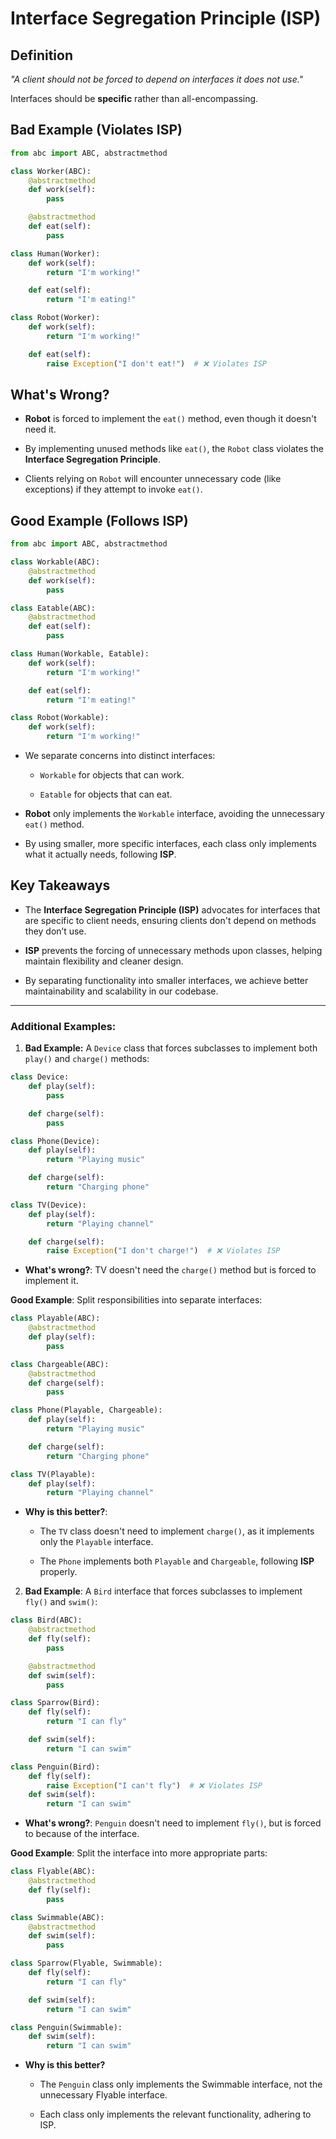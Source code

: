 # Interface Segregation Principle (ISP)

## Definition

*"A client should not be forced to depend on interfaces it does not use."*

Interfaces should be **specific** rather than all-encompassing.

## Bad Example (Violates ISP)
```python
from abc import ABC, abstractmethod

class Worker(ABC):
    @abstractmethod
    def work(self):
        pass

    @abstractmethod
    def eat(self):
        pass

class Human(Worker):
    def work(self):
        return "I'm working!"

    def eat(self):
        return "I'm eating!"

class Robot(Worker):
    def work(self):
        return "I'm working!"

    def eat(self):
        raise Exception("I don't eat!")  # ❌ Violates ISP
```

## What's Wrong?

- **Robot** is forced to implement the `eat()` method, even though it doesn't need it.

- By implementing unused methods like `eat()`, the `Robot` class violates the **Interface Segregation Principle**.

- Clients relying on `Robot` will encounter unnecessary code (like exceptions) if they attempt to invoke `eat()`.

## Good Example (Follows ISP)
```python
from abc import ABC, abstractmethod

class Workable(ABC):
    @abstractmethod
    def work(self):
        pass

class Eatable(ABC):
    @abstractmethod
    def eat(self):
        pass

class Human(Workable, Eatable):
    def work(self):
        return "I'm working!"

    def eat(self):
        return "I'm eating!"

class Robot(Workable):
    def work(self):
        return "I'm working!"
```

- We separate concerns into distinct interfaces:

    - `Workable` for objects that can work.

    - `Eatable` for objects that can eat.

- **Robot** only implements the `Workable` interface, avoiding the unnecessary `eat()` method.

- By using smaller, more specific interfaces, each class only implements what it actually needs, following **ISP**.

## Key Takeaways

- The **Interface Segregation Principle (ISP)** advocates for interfaces that are specific to client needs, ensuring clients don't depend on methods they don’t use.

- **ISP** prevents the forcing of unnecessary methods upon classes, helping maintain flexibility and cleaner design.

- By separating functionality into smaller interfaces, we achieve better maintainability and scalability in our codebase.


---

### Additional Examples:

1. **Bad Example:**
   A `Device` class that forces subclasses to implement both `play()` and `charge()` methods:

```python
class Device:
    def play(self):
        pass

    def charge(self):
        pass

class Phone(Device):
    def play(self):
        return "Playing music"

    def charge(self):
        return "Charging phone"

class TV(Device):
    def play(self):
        return "Playing channel"

    def charge(self):
        raise Exception("I don't charge!")  # ❌ Violates ISP
```

- **What's wrong?**:  TV doesn't need the `charge()` method but is forced to implement it.

**Good Example**:  Split responsibilities into separate interfaces:

```python
class Playable(ABC):
    @abstractmethod
    def play(self):
        pass

class Chargeable(ABC):
    @abstractmethod
    def charge(self):
        pass

class Phone(Playable, Chargeable):
    def play(self):
        return "Playing music"

    def charge(self):
        return "Charging phone"

class TV(Playable):
    def play(self):
        return "Playing channel"
```

- **Why is this better?**:
    - The `TV` class doesn't need to implement `charge()`, as it implements only the `Playable` interface.

    - The `Phone` implements both `Playable` and `Chargeable`, following **ISP** properly.


2. **Bad Example**: A `Bird` interface that forces subclasses to implement `fly()` and `swim()`:

```python
class Bird(ABC):
    @abstractmethod
    def fly(self):
        pass

    @abstractmethod
    def swim(self):
        pass

class Sparrow(Bird):
    def fly(self):
        return "I can fly"

    def swim(self):
        return "I can swim"

class Penguin(Bird):
    def fly(self):
        raise Exception("I can't fly")  # ❌ Violates ISP
    def swim(self):
        return "I can swim"
```
- **What's wrong?**: `Penguin` doesn't need to implement `fly()`, but is forced to because of the interface.

**Good Example**: Split the interface into more appropriate parts:

```python
class Flyable(ABC):
    @abstractmethod
    def fly(self):
        pass

class Swimmable(ABC):
    @abstractmethod
    def swim(self):
        pass

class Sparrow(Flyable, Swimmable):
    def fly(self):
        return "I can fly"

    def swim(self):
        return "I can swim"

class Penguin(Swimmable):
    def swim(self):
        return "I can swim"
```

- **Why is this better?**

    - The `Penguin` class only implements the Swimmable interface, not the unnecessary Flyable interface.

    - Each class only implements the relevant functionality, adhering to ISP.
